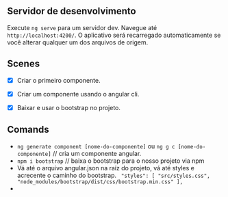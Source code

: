 ## Servidor de desenvolvimento

Execute `ng serve` para um servidor dev. Navegue até `http://localhost:4200/`. 
O aplicativo será recarregado automaticamente se você alterar qualquer um dos arquivos de origem.

## Scenes

- [x] Criar o primeiro componente.
- [x] Criar um componente usando o angular cli.
- [x] Baixar e usar o bootstrap no projeto.


## Comands
 * `ng generate component [nome-do-componente]` ou `ng g c [nome-do-componente]` // cria um componente angular. 
 * `npm i bootstrap` // baixa o bootstrap para o nosso projeto via npm
 * Vá até o arquivo angular.json na raíz do projeto, vá até styles e acrecente o caminho do bootstrap. ` "styles": [
                 "src/styles.css",
                 "node_modules/bootstrap/dist/css/bootstrap.min.css"
               ],` 
* 
